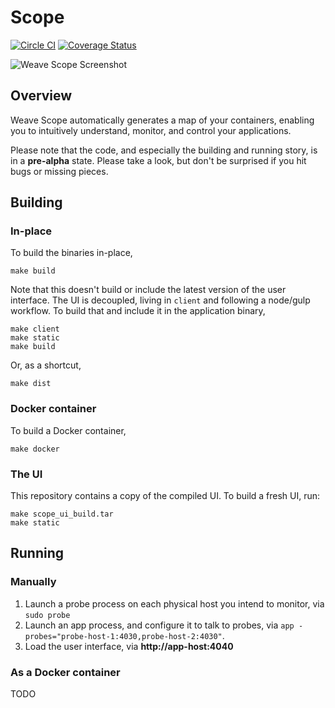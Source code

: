 # Scope

[![Circle CI](https://circleci.com/gh/weaveworks/scope/tree/master.svg?style=shield)](https://circleci.com/gh/weaveworks/scope/tree/master) [![Coverage Status](https://coveralls.io/repos/weaveworks/scope/badge.svg)](https://coveralls.io/r/weaveworks/scope)

![Weave Scope Screenshot](http://weave.works/scope/assets/img/feature-1.png)

## Overview

Weave Scope automatically generates a map of your containers, enabling you to
intuitively understand, monitor, and control your applications.

Please note that the code, and especially the building and running story, is in
a **pre-alpha** state. Please take a look, but don't be surprised if you hit
bugs or missing pieces.

## Building

### In-place

To build the binaries in-place,

```
make build
```

Note that this doesn't build or include the latest version of the user
interface. The UI is decoupled, living in `client` and following a node/gulp
workflow. To build that and include it in the application binary,

```
make client
make static
make build
```

Or, as a shortcut,

```
make dist
```

### Docker container

To build a Docker container,

```
make docker
```

### The UI

This repository contains a copy of the compiled UI.  To build a fresh UI, run:

```
make scope_ui_build.tar
make static
```

## Running

### Manually

1. Launch a probe process on each physical host you intend to monitor, via `sudo probe`
2. Launch an app process, and configure it to talk to probes, via `app -probes="probe-host-1:4030,probe-host-2:4030"`.
3. Load the user interface, via **http://app-host:4040**

### As a Docker container

TODO


